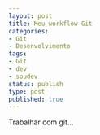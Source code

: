 ```yaml
---
layout: post
title: Meu workflow Git
categories:
- Git
- Desenvolvimento
tags:
- Git
- dev
- soudev
status: publish
type: post
published: true
---
```


Trabalhar com git...
